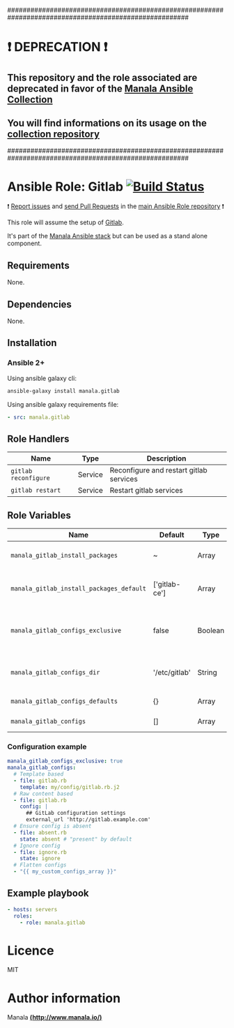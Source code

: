 #######################################################################################################

# :exclamation: DEPRECATION :exclamation:

## This repository and the role associated are deprecated in favor of the [Manala Ansible Collection](https://galaxy.ansible.com/manala/roles)

## You will find informations on its usage on the [collection repository](https://github.com/manala/ansible-roles)

#######################################################################################################

# Ansible Role: Gitlab [![Build Status](https://travis-ci.org/manala/ansible-role-gitlab.svg?branch=master)](https://travis-ci.org/manala/ansible-role-gitlab)

:exclamation: [Report issues](https://github.com/manala/ansible-roles/issues) and [send Pull Requests](https://github.com/manala/ansible-roles/pulls) in the [main Ansible Role repository](https://github.com/manala/ansible-roles) :exclamation:

This role will assume the setup of [Gitlab](https://about.gitlab.com/).

It's part of the [Manala Ansible stack](http://www.manala.io) but can be used as a stand alone component.

## Requirements

None.

## Dependencies

None.

## Installation

### Ansible 2+

Using ansible galaxy cli:

```bash
ansible-galaxy install manala.gitlab
```

Using ansible galaxy requirements file:

```yaml
- src: manala.gitlab
```

## Role Handlers

| Name                 | Type    | Description                             |
| -------------------- | ------- | --------------------------------------- |
| `gitlab reconfigure` | Service | Reconfigure and restart gitlab services |
| `gitlab restart`     | Service | Restart gitlab services                 |

## Role Variables

| Name                                     | Default       | Type    | Description                                        |
| ---------------------------------------- | ------------- | ------- | -------------------------------------------------- |
| `manala_gitlab_install_packages`         | ~             | Array   | Dependency packages to install                     |
| `manala_gitlab_install_packages_default` | ['gitlab-ce'] | Array   | Default dependency packages to install             |
| `manala_gitlab_configs_exclusive`        | false         | Boolean | If true, will delete any extra configuration files |
| `manala_gitlab_configs_dir`              | '/etc/gitlab' | String  | Path to the main configuration directory           |
| `manala_gitlab_configs_defaults`         | {}            | Array   | Configuration defaults                             |
| `manala_gitlab_configs`                  | []            | Array   | Configuration files                                |

### Configuration example

```yaml
manala_gitlab_configs_exclusive: true
manala_gitlab_configs:
  # Template based
  - file: gitlab.rb
    template: my/config/gitlab.rb.j2
  # Raw content based
  - file: gitlab.rb
    config: |
      ## GitLab configuration settings
      external_url 'http://gitlab.example.com'
  # Ensure config is absent
  - file: absent.rb
    state: absent # "present" by default
  # Ignore config
  - file: ignore.rb
    state: ignore
  # Flatten configs
  - "{{ my_custom_configs_array }}"
```

## Example playbook

```yaml
- hosts: servers
  roles:
    - role: manala.gitlab
```

# Licence

MIT

# Author information

Manala [**(http://www.manala.io/)**](http://www.manala.io)
